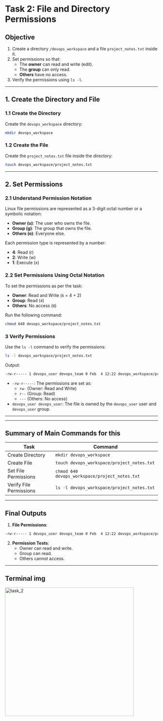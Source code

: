 # Task 2: File and Directory Permissions

## Objective

1. Create a directory `/devops_workspace` and a file `project_notes.txt` inside it.
2. Set permissions so that:
   - The **owner** can read and write (edit).
   - The **group** can only read.
   - **Others** have no access.
3. Verify the permissions using `ls -l`.

---

## 1. Create the Directory and File

### 1.1 Create the Directory

Create the `devops_workspace` directory:

```bash
mkdir devops_workspace
```

### 1.2 Create the File

Create the `project_notes.txt` file inside the directory:

```bash
touch devops_workspace/project_notes.txt
```
---

## 2. Set Permissions

### 2.1 Understand Permission Notation

Linux file permissions are represented as a 3-digit octal number or a symbolic notation:

- **Owner (u)**: The user who owns the file.
- **Group (g)**: The group that owns the file.
- **Others (o)**: Everyone else.

Each permission type is represented by a number:

- **4**: Read (r)
- **2**: Write (w)
- **1**: Execute (x)

### 2.2 Set Permissions Using Octal Notation

To set the permissions as per the task:

- **Owner**: Read and Write (`6` = 4 + 2)
- **Group**: Read (`4`)
- **Others**: No access (`0`)

Run the following command:

```bash
chmod 640 devops_workspace/project_notes.txt
```

### 3 Verify Permissions

Use the `ls -l` command to verify the permissions:

```bash
ls -l devops_workspace/project_notes.txt
```

Output:

```bash
-rw-r----- 1 devops_user devops_team 0 Feb  4 12:22 devops_workspace/project_notes.txt
```

- `-rw-r-----`: The permissions are set as:
  - `rw-` (Owner: Read and Write)
  - `r--` (Group: Read)
  - `---` (Others: No access)
- `devops_user devops_user`: The file is owned by the `devops_user` user and `devops_user` group.

---


---

## Summary of Main Commands for this

| Task | Command |
|------|---------|
| Create Directory | `mkdir devops_workspace` |
| Create File | `touch devops_workspace/project_notes.txt` |
| Set File Permissions | `chmod 640 devops_workspace/project_notes.txt` |
| Verify File Permissions | `ls -l devops_workspace/project_notes.txt` |

---

## Final Outputs

1. **File Permissions**:

```bash
-rw-r----- 1 devops_user devops_team 0 Feb  4 12:22 devops_workspace/project_notes.txt
```

2. **Permission Tests**:
   - Owner can read and write.
   - Group can read.
   - Others cannot access.
  
---

## Terminal img
<img width="424" alt="task_2" src="https://github.com/user-attachments/assets/b0175d17-56bf-4b22-84a1-7dd25b9a35b1" />


